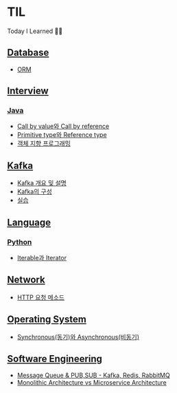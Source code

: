 # TIL
Today I Learned ✍🏻



## [Database](https://github.com/Dayoung1014/TIL/tree/main/Database)  
- [ORM](https://github.com/Dayoung1014/TIL/blob/main/Database/ORM.md)
  
## [Interview](https://github.com/Dayoung1014/TIL/tree/main/Interview)
### [Java](https://github.com/Dayoung1014/TIL/tree/main/Interview/Java)
- [Call by value와 Call by reference](https://github.com/Dayoung1014/TIL/blob/main/Interview/Java/Call%20by%20value%EC%99%80%20Call%20by%20reference.md)
- [Primitive type와 Reference type](https://github.com/Dayoung1014/TIL/blob/main/Interview/Java/Primitive%20type%EC%99%80%20Reference%20type.md)
- [객체 지향 프로그래밍](https://github.com/Dayoung1014/TIL/blob/main/Interview/Java/%EA%B0%9D%EC%B2%B4%20%EC%A7%80%ED%96%A5%20%ED%94%84%EB%A1%9C%EA%B7%B8%EB%9E%98%EB%B0%8D.md)

## [Kafka](https://github.com/Dayoung1014/TIL/tree/main/Kafka)
- [Kafka 개요 및 설명](https://github.com/Dayoung1014/TIL/blob/main/Kafka/Kafka%20%EA%B0%9C%EC%9A%94%20%EB%B0%8F%20%EC%84%A4%EB%AA%85.md)
- [Kafka의 구성](https://github.com/Dayoung1014/TIL/blob/main/Kafka/Kafka%EC%9D%98%20%EA%B5%AC%EC%84%B1.md)
- [실습](https://github.com/Dayoung1014/TIL/tree/main/Kafka/%EC%8B%A4%EC%8A%B5)

## [Language](https://github.com/Dayoung1014/TIL/tree/main/Language)  
### [Python](https://github.com/Dayoung1014/TIL/tree/main/Language/Python)
- [Iterable과 Iterator](https://github.com/Dayoung1014/TIL/blob/main/Language/Python/Iterable%EA%B3%BC%20Iterator.md)

## [Network](https://github.com/Dayoung1014/TIL/tree/main/Network)
- [HTTP 요청 메소드](https://github.com/Dayoung1014/TIL/blob/main/Network/HTTP%20%EC%9A%94%EC%B2%AD%20%EB%A9%94%EC%86%8C%EB%93%9C.md)
  
## [Operating System](https://github.com/Dayoung1014/TIL/tree/main/Operating%20System)
- [Synchronous(동기)와 Asynchronous(비동기)](https://github.com/Dayoung1014/TIL/blob/main/Operating%20System/Synchronous(%EB%8F%99%EA%B8%B0)%EC%99%80%20Asynchronous(%EB%B9%84%EB%8F%99%EA%B8%B0).md)

## [Software Engineering](https://github.com/Dayoung1014/TIL/tree/main/Software%20Engineering)
- [Message Queue & PUB,SUB - Kafka, Redis, RabbitMQ](https://github.com/Dayoung1014/TIL/blob/main/Software%20Engineering/Message%20Queue%20%26%20PUB%2CSUB%20-%20Kafka%2C%20Redis%2C%20RabbitMQ.md)
- [Monolithic Architecture vs Microservice Architecture](https://github.com/Dayoung1014/TIL/blob/main/Software%20Engineering/Monolithic%20Architecture%20vs%20Microservice%20Architecture.md)
